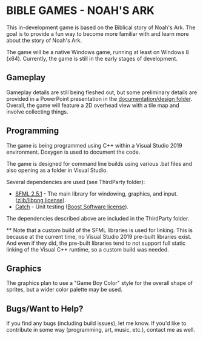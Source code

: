 # BIBLE GAMES - NOAH'S ARK

This in-development game is based on the Biblical story of Noah's Ark.  The goal is to provide a fun way to become more familiar with and learn more about the story of Noah's Ark.

The game will be a native Windows game, running at least on Windows 8 (x64).  Currently, the game is still in the early stages of development.

## Gameplay

Gameplay details are still being fleshed out, but some preliminary details are provided in a PowerPoint presentation in the [documentation/design folder](noah_ark/documentation/design).  Overall, the game will feature a 2D overhead view with a tile map and involve collecting things.

## Programming

The game is being programmed using C++ within a Visual Studio 2019 environment.  Doxygen is used to document the code.

The game is designed for command line builds using various .bat files and also opening as a folder in Visual Studio.

Several dependencies are used (see ThirdParty folder):
* [SFML 2.5.1](http://sfml-dev.org/) - The main library for windowing, graphics, and input. ([zlib/libpng license](http://sfml-dev.org/license.php)).
* [Catch](https://github.com/philsquared/Catch) - Unit testing ([Boost Software license](https://github.com/philsquared/Catch/blob/master/LICENSE_1_0.txt)).

The dependencies described above are included in the ThirdParty folder.

** Note that a custom build of the SFML libraries is used for linking.  This is because at the current time, no Visual Studio 2019 pre-built libraries exist.  And even if they did, the pre-built libraries tend to not support full static linking of the Visual C++ runtime, so a custom build was needed.

## Graphics

The graphics plan to use a "Game Boy Color" style for the overall shape of sprites, but a wider color palette may be used.

## Bugs/Want to Help?

If you find any bugs (including build issues), let me know.  If you'd like to contribute in some way (programming, art, music, etc.), contact me as well.
